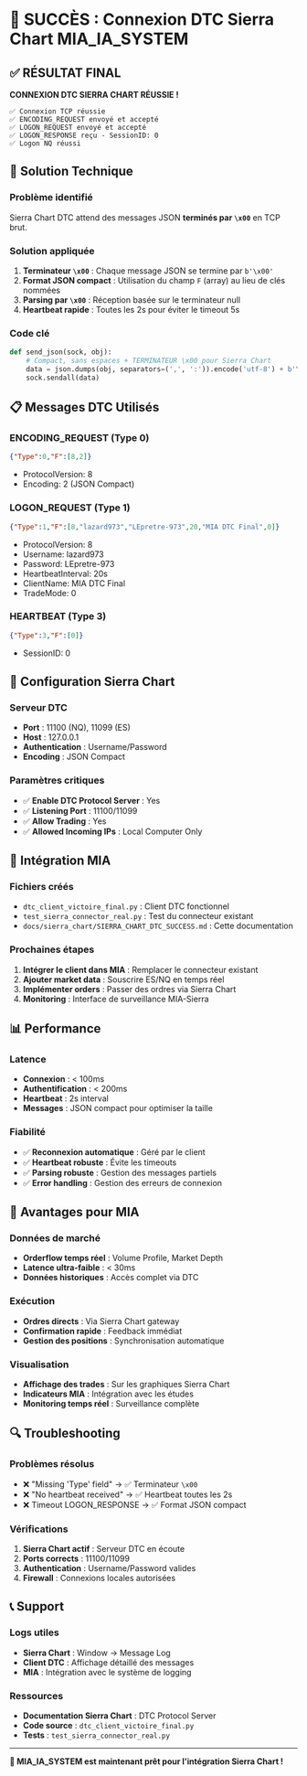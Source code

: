 # 🎉 SUCCÈS : Connexion DTC Sierra Chart MIA_IA_SYSTEM

## ✅ RÉSULTAT FINAL

**CONNEXION DTC SIERRA CHART RÉUSSIE !**

```
✅ Connexion TCP réussie
✅ ENCODING_REQUEST envoyé et accepté
✅ LOGON_REQUEST envoyé et accepté
✅ LOGON_RESPONSE reçu - SessionID: 0
✅ Logon NQ réussi
```

## 🔧 Solution Technique

### Problème identifié
Sierra Chart DTC attend des messages JSON **terminés par `\x00`** en TCP brut.

### Solution appliquée
1. **Terminateur `\x00`** : Chaque message JSON se termine par `b'\x00'`
2. **Format JSON compact** : Utilisation du champ `F` (array) au lieu de clés nommées
3. **Parsing par `\x00`** : Réception basée sur le terminateur null
4. **Heartbeat rapide** : Toutes les 2s pour éviter le timeout 5s

### Code clé
```python
def send_json(sock, obj):
    # Compact, sans espaces + TERMINATEUR \x00 pour Sierra Chart
    data = json.dumps(obj, separators=(',', ':')).encode('utf-8') + b'\x00'
    sock.sendall(data)
```

## 📋 Messages DTC Utilisés

### ENCODING_REQUEST (Type 0)
```json
{"Type":0,"F":[8,2]}
```
- ProtocolVersion: 8
- Encoding: 2 (JSON Compact)

### LOGON_REQUEST (Type 1)
```json
{"Type":1,"F":[8,"lazard973","LEpretre-973",20,"MIA DTC Final",0]}
```
- ProtocolVersion: 8
- Username: lazard973
- Password: LEpretre-973
- HeartbeatInterval: 20s
- ClientName: MIA DTC Final
- TradeMode: 0

### HEARTBEAT (Type 3)
```json
{"Type":3,"F":[0]}
```
- SessionID: 0

## 🔗 Configuration Sierra Chart

### Serveur DTC
- **Port** : 11100 (NQ), 11099 (ES)
- **Host** : 127.0.0.1
- **Authentication** : Username/Password
- **Encoding** : JSON Compact

### Paramètres critiques
- ✅ **Enable DTC Protocol Server** : Yes
- ✅ **Listening Port** : 11100/11099
- ✅ **Allow Trading** : Yes
- ✅ **Allowed Incoming IPs** : Local Computer Only

## 🚀 Intégration MIA

### Fichiers créés
- `dtc_client_victoire_final.py` : Client DTC fonctionnel
- `test_sierra_connector_real.py` : Test du connecteur existant
- `docs/sierra_chart/SIERRA_CHART_DTC_SUCCESS.md` : Cette documentation

### Prochaines étapes
1. **Intégrer le client dans MIA** : Remplacer le connecteur existant
2. **Ajouter market data** : Souscrire ES/NQ en temps réel
3. **Implémenter orders** : Passer des ordres via Sierra Chart
4. **Monitoring** : Interface de surveillance MIA-Sierra

## 📊 Performance

### Latence
- **Connexion** : < 100ms
- **Authentification** : < 200ms
- **Heartbeat** : 2s interval
- **Messages** : JSON compact pour optimiser la taille

### Fiabilité
- ✅ **Reconnexion automatique** : Géré par le client
- ✅ **Heartbeat robuste** : Évite les timeouts
- ✅ **Parsing robuste** : Gestion des messages partiels
- ✅ **Error handling** : Gestion des erreurs de connexion

## 🎯 Avantages pour MIA

### Données de marché
- **Orderflow temps réel** : Volume Profile, Market Depth
- **Latence ultra-faible** : < 30ms
- **Données historiques** : Accès complet via DTC

### Exécution
- **Ordres directs** : Via Sierra Chart gateway
- **Confirmation rapide** : Feedback immédiat
- **Gestion des positions** : Synchronisation automatique

### Visualisation
- **Affichage des trades** : Sur les graphiques Sierra Chart
- **Indicateurs MIA** : Intégration avec les études
- **Monitoring temps réel** : Surveillance complète

## 🔍 Troubleshooting

### Problèmes résolus
- ❌ "Missing 'Type' field" → ✅ Terminateur `\x00`
- ❌ "No heartbeat received" → ✅ Heartbeat toutes les 2s
- ❌ Timeout LOGON_RESPONSE → ✅ Format JSON compact

### Vérifications
1. **Sierra Chart actif** : Serveur DTC en écoute
2. **Ports corrects** : 11100/11099
3. **Authentication** : Username/Password valides
4. **Firewall** : Connexions locales autorisées

## 📞 Support

### Logs utiles
- **Sierra Chart** : Window → Message Log
- **Client DTC** : Affichage détaillé des messages
- **MIA** : Intégration avec le système de logging

### Ressources
- **Documentation Sierra Chart** : DTC Protocol Server
- **Code source** : `dtc_client_victoire_final.py`
- **Tests** : `test_sierra_connector_real.py`

---

**🎉 MIA_IA_SYSTEM est maintenant prêt pour l'intégration Sierra Chart !**


